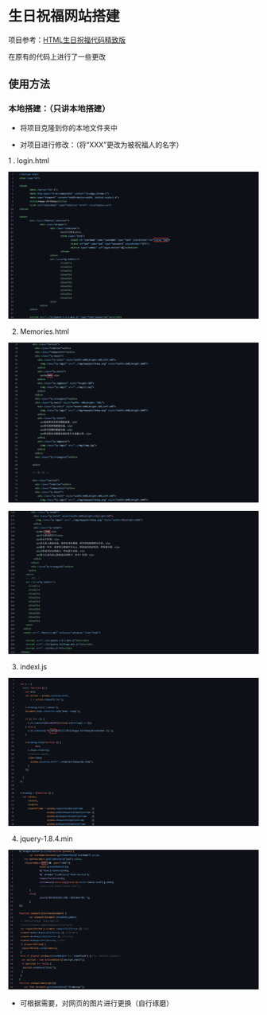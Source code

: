 # 生日祝福网站搭建

项目参考：[HTML生日祝福代码精致版](https://www.bilibili.com/video/BV1MK411m7Wk/?spm_id_from=333.1391.0.0&vd_source=348051f774b468b1bd9ef0632cd78865)

在原有的代码上进行了一些更改

## 使用方法

### 本地搭建：（只讲本地搭建）

  -  将项目克隆到你的本地文件夹中 

  -  对项目进行修改：（将“XXX”更改为被祝福人的名字）

  1 . login.html
  
  ![explain 1](./explain/173648.png)
    
  2. Memories.html

  ![explain 2](./explain/180109.png)

  ![explain 3](./explain/173926.png)

  3. indexl.js

  ![explain 4](./explain/174037.png)

  4. jquery-1.8.4.min

  ![explain 5](./explain/174153.png)

  -  可根据需要，对网页的图片进行更换（自行琢磨）

